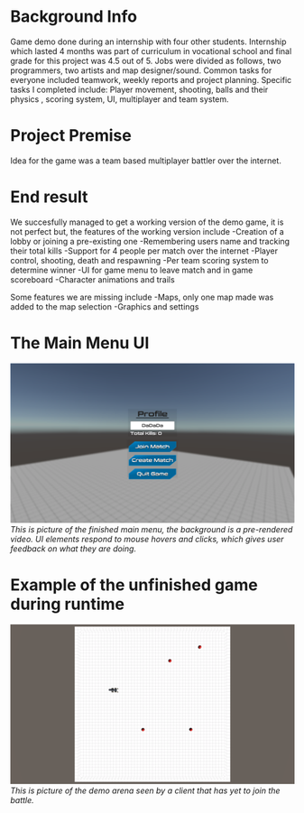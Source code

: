# Background Info
Game demo done during an internship with four other students. Internship which lasted 4 months was part of curriculum in vocational school and final grade for this project was 4.5 out of 5. Jobs were divided as follows, two programmers, two artists and map designer/sound. Common tasks for everyone included teamwork, weekly reports and project planning. Specific tasks I completed include: Player movement, shooting, balls and their physics , scoring system, UI, multiplayer and team system.
 
# Project Premise
Idea for the game was a team based multiplayer battler over the internet. 

# End result
We succesfully managed to get a working version of the demo game, it is not perfect but, the features of the working version include 
-Creation of a lobby or joining a pre-existing one
-Remembering users name and tracking their total kills
-Support for 4 people per match over the internet
-Player control, shooting, death and respawning
-Per team scoring system to determine winner
-UI for game menu to leave match and in game scoreboard
-Character animations and trails

Some features we are missing include
-Maps, only one map made was added to the map selection
-Graphics and settings


# The Main Menu UI
![Image of finished menu](Images/menu.png?raw=true "Menu UI")
_This is picture of the finished main menu, the background is a pre-rendered video. UI elements respond to mouse hovers and clicks, which gives user feedback on what they are doing._

# Example of the unfinished game during runtime
![Image of unfinished game during run time](Images/boxmap.PNG?raw=true "Example map")
_This is picture of the demo arena seen by a client that has yet to join the battle._
